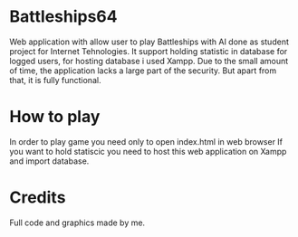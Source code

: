 # Battleships64
Web application with allow user to play Battleships with AI done as student project for Internet Tehnologies.
It support holding statistic in database for logged users, for hosting database i used Xampp.
Due to the small amount of time, the application lacks a large part of the security. But apart from that, it is fully functional.
# How to play
In order to play game you need only to open index.html in web browser
If you want to hold statiscic you need to host this web application on Xampp and import database.
# Credits
Full code and graphics made by me.
